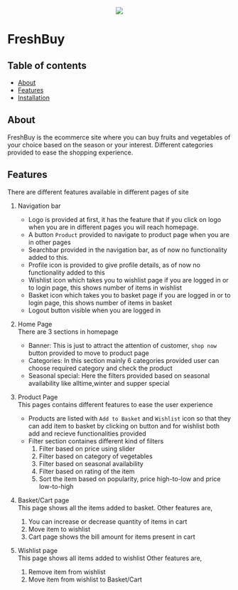<p align="center">
  <img src="https://i.postimg.cc/LsWYVvxT/freshbuy-logo.png" />
</p>

# FreshBuy

 ## Table of contents
 * [About](#about)
 * [Features](#features)
 * [Installation](#installation)
 
 ## About
 FreshBuy is the ecommerce site where you can buy fruits and vegetables of your choice based on the season or your interest. Different categories provided to ease the shopping experience.
 
 ## Features
 There are different features available in different pages of site
 
 1. Navigation bar
    * Logo is provided at first, it has the feature that if you click on logo when you are in different pages you will reach homepage.
    * A button `Product` provided to navigate to product page when you are in other pages
    * Searchbar provided in the navigation bar, as of now no functionality added to this.
    * Profile icon is provided to give profile details, as of now no functionality added to this
    * Wishlist icon which takes you to wishlist page if you are logged in or to login page, this shows number of items in wishlist
    * Basket icon which takes you to basket page if you are logged in or to login page, this shows number of items in basket
    * Logout button visible when you are logged in
 
 2. Home Page <br>
  There are 3 sections in homepage
    * Banner: 
      This is just to attract the attention of customer, `shop now` button provided to move to product page
    * Categories: 
      In this section mainly 6 categories provided user can choose required category and check the product
    * Seasonal special: 
      Here the filters provided based on seasonal availability like alltime,winter and supper special
    
 3. Product Page <br>
    This pages contains different features to ease the user experience
      * Products are listed with `Add to Basket` and `Wishlist` icon so that they can add item to basket by clicking on button and for wishlist both add and recieve            functionalities provided
      * Filter section containes different kind of filters
         1. Filter based on price using slider
         2. Filter based on category of vegetables
         3. Filter based on seasonal availability
         4. Filter based on rating of the item
         5. Sort the item based on popularity, price high-to-low and price low-to-high
  
 4. Basket/Cart page <br>
  This page shows all the items added to basket.
  Other features are,
    1. You can increase or decrease quantity of items in cart
    2. Move item to wishlist
    3. Cart page shows the bill amount for items present in cart

5. Wishlist page <br>
  This page shows all items added to wishlist
  Other features are,
    1. Remove item from wishlist
    2. Move item from wishlist to Basket/Cart


  
 
  
 
